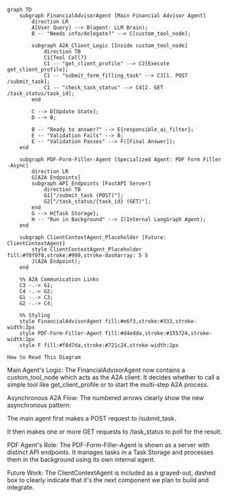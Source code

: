 ```mermaid

graph TD
    subgraph FinancialAdvisorAgent [Main Financial Advisor Agent]
        direction LR
        A[User Query] --> B(agent: LLM Brain);
        B -- "Needs info/delegate?" --> C[custom_tool_node];
        
        subgraph A2A_Client_Logic [Inside custom_tool_node]
            direction TB
            C1{Tool Call?}
            C1 -- "get_client_profile" --> C2[Execute get_client_profile];
            C1 -- "submit_form_filling_task" --> C3[1. POST /submit_task];
            C1 -- "check_task_status" --> C4[2. GET /task_status/task_id];
        end

        C --> D[Update State];
        D --> B;

        B -- "Ready to answer?" --> E{responsible_ai_filter};
        E -- "Validation Fails" --> B;
        E -- "Validation Passes" --> F([Final Answer]);
    end

    subgraph PDF-Form-Filler-Agent [Specialized Agent: PDF Form Filler -Async]
        direction LR
        G[A2A Endpoints]
        subgraph API_Endpoints [FastAPI Server]
            direction TB
            G1["/submit_task (POST)"];
            G2["/task_status/{task_id} (GET)"];
        end
        G --> H{Task Storage};
        H -- "Run in Background" --> I(Internal LangGraph Agent);
    end
    
    subgraph ClientContextAgent_Placeholder [Future: ClientContextAgent]
        style ClientContextAgent_Placeholder fill:#f0f0f0,stroke:#999,stroke-dasharray: 5 5
        J(A2A Endpoint);
    end

    %% A2A Communication Links
    C3 -.-> G1;
    C4 -.-> G2;
    G1 -.-> C3;
    G2 -.-> C4;
    
    %% Styling
    style FinancialAdvisorAgent fill:#e6f3,stroke:#333,stroke-width:2px
    style PDF-Form-Filler-Agent fill:#d4edda,stroke:#155724,stroke-width:2px
    style F fill:#f8d7da,stroke:#721c24,stroke-width:2px

```

    How to Read This Diagram
Main Agent's Logic: The FinancialAdvisorAgent now contains a custom_tool_node which acts as the A2A client. It decides whether to call a simple tool like get_client_profile or to start the multi-step A2A process.

Asynchronous A2A Flow: The numbered arrows clearly show the new asynchronous pattern:

The main agent first makes a POST request to /submit_task.

It then makes one or more GET requests to /task_status to poll for the result.

PDF Agent's Role: The PDF-Form-Filler-Agent is shown as a server with distinct API endpoints. It manages tasks in a Task Storage and processes them in the background using its own internal agent.

Future Work: The ClientContextAgent is included as a grayed-out, dashed box to clearly indicate that it's the next component we plan to build and integrate.